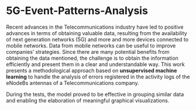 # 5G-Event-Patterns-Analysis

Recent advances in the Telecommunications industry have led to positive advances in terms of obtaining valuable data, resulting from the availability of next generation networks (5G) and more and more devices connected to mobile networks. Data from mobile networks can be useful to improve companies’ strategies. Since there are many potential benefits from obtaining the data mentioned, the challenge is to obtain the information efficiently and present them in a clear and understandable way. This work presents a methodological approach based on **unsupervised machine learning** to handle the analysis of errors registered in the activity logs of the eNodeBs antennas of a Telecommunications company.

During the tests, the model proved to be effective in grouping similar data and enabling the elaboration of meaningful graphical visualizations.
